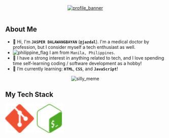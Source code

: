 <div align="center">
  <a href="https://www.linkedin.com/in/jazdal/"><img src="profile_banner.gif" alt="profile_banner"></a>
</div>
<br>

## About Me

- 👋 Hi, I'm **`JASPER DALAWANGBAYAN`** (**`@jazdal`**). I'm a medical doctor by profession, but I consider myself a tech enthusiast as well.
- <img src="https://cdn.statically.io/gh/hjnilsson/country-flags/master/svg/ph.svg" alt="philippine_flag" width="22"> I am from `Manila, Philippines`.
- 👀 I have a strong interest in anything related to tech, and I love spending time self-learning coding / software development as a hobby!
- 🌱 I’m currently learning: **`HTML`**, **`CSS`**, and **`JavaScript`**!

<div align="center">
  <img src="funny_meme.gif" alt="silly_meme">
</div>

## My Tech Stack

<div align="left">
  <img src="git-color.svg" alt="git_icon" width="90" height="90">
  <img src="gnubash-color.svg" alt="bash_icon" width="90" height="90">
</div>

<!---
jazdal/jazdal is a ✨ special ✨ repository because its `README.md` (this file) appears on your GitHub profile.
You can click the Preview link to take a look at your changes.
--->

